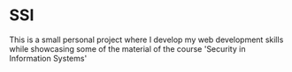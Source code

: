 # SSI
This is a small personal project where I develop my web development skills while showcasing some of the material of the course 'Security in Information Systems'
